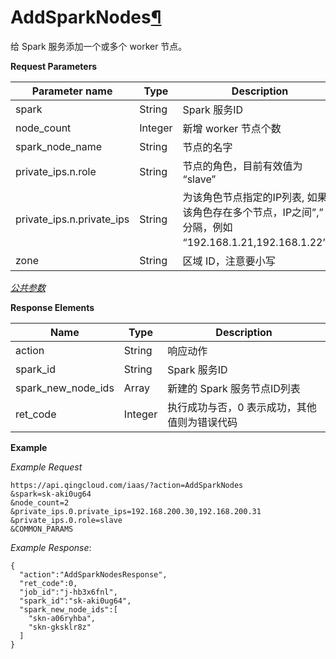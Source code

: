 ---
---

# AddSparkNodes[¶](#addsparknodes "永久链接至标题")

给 Spark 服务添加一个或多个 worker 节点。

**Request Parameters**

| Parameter name | Type | Description | Required |
| --- | --- | --- | --- |
| spark | String | Spark 服务ID | Yes |
| node_count | Integer | 新增 worker 节点个数 | Yes |
| spark_node_name | String | 节点的名字 | No |
| private_ips.n.role | String | 节点的角色，目前有效值为 “slave” | No |
| private_ips.n.private_ips | String | 为该角色节点指定的IP列表, 如果该角色存在多个节点，IP之间”,” 号分隔，例如 “192.168.1.21,192.168.1.22”。 | No |
| zone | String | 区域 ID，注意要小写 | Yes |

[_公共参数_](../../common/parameters.html#api-common-parameters)

**Response Elements**

| Name | Type | Description |
| --- | --- | --- |
| action | String | 响应动作 |
| spark_id | String | Spark 服务ID |
| spark_new_node_ids | Array | 新建的 Spark 服务节点ID列表 |
| ret_code | Integer | 执行成功与否，0 表示成功，其他值则为错误代码 |

**Example**

_Example Request_

```
https://api.qingcloud.com/iaas/?action=AddSparkNodes
&spark=sk-aki0ug64
&node_count=2
&private_ips.0.private_ips=192.168.200.30,192.168.200.31
&private_ips.0.role=slave
&COMMON_PARAMS
```

_Example Response_:

```
{
  "action":"AddSparkNodesResponse",
  "ret_code":0,
  "job_id":"j-hb3x6fnl",
  "spark_id":"sk-aki0ug64",
  "spark_new_node_ids":[
    "skn-a06ryhba",
    "skn-gksklr8z"
  ]
}
```
